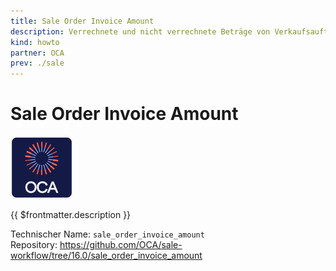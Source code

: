 ```yaml
---
title: Sale Order Invoice Amount
description: Verrechnete und nicht verrechnete Beträge von Verkaufsaufträgen anzeigen.
kind: howto
partner: OCA
prev: ./sale
---
```

# Sale Order Invoice Amount
![icon_oca_app](attachments/icon_oca_app.png)

{{ $frontmatter.description }}

Technischer Name: `sale_order_invoice_amount`\
Repository: <https://github.com/OCA/sale-workflow/tree/16.0/sale_order_invoice_amount>
